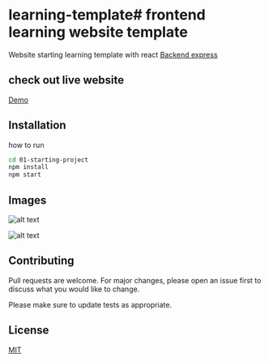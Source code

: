# learning-template# frontend learning website template

Website starting learning template with react
[Backend express](https://github.com/shrikrushana9960/learning-backend/tree/main)

## check out live website
[Demo](https://shrikrushana9960.github.io/learning-template/)
## Installation

how to run

```bash
cd 01-starting-project
npm install
npm start
```
## Images
![alt text](https://firebasestorage.googleapis.com/v0/b/challange-d2b86.appspot.com/o/dashboard.PNG?alt=media&token=e3acfd0f-4b46-4cda-adfe-eecd32f19861)


![alt text](https://firebasestorage.googleapis.com/v0/b/challange-d2b86.appspot.com/o/lectures.PNG?alt=media&token=73e8db63-ae50-4435-81d9-080b896b84e0)

## Contributing
Pull requests are welcome. For major changes, please open an issue first to discuss what you would like to change.

Please make sure to update tests as appropriate.

## License
[MIT](https://choosealicense.com/licenses/mit/)
